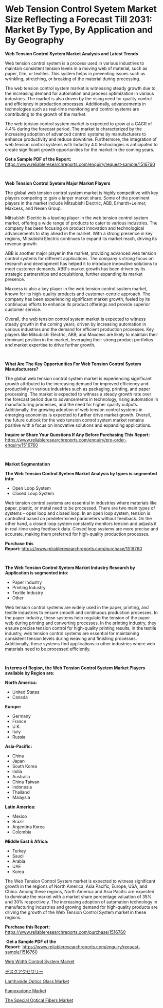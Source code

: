 <p><h1>Web Tension Control Syetem Market Size Reflecting a Forecast Till 2031: Market By Type, By Application and By Geography</h1></p><p><strong>Web Tension Control Syetem Market Analysis and Latest Trends</strong></p>
<p><p>Web tension control system is a process used in various industries to maintain consistent tension levels in a moving web of material, such as paper, film, or textiles. This system helps in preventing issues such as wrinkling, stretching, or breaking of the material during processing. </p><p>The web tension control system market is witnessing steady growth due to the increasing demand for automation and process optimization in various industries. The market is also driven by the rising need for quality control and efficiency in production processes. Additionally, advancements in technologies such as real-time monitoring and control systems are contributing to the growth of the market.</p><p>The web tension control system market is expected to grow at a CAGR of 4.4% during the forecast period. The market is characterized by the increasing adoption of advanced control systems by manufacturers to enhance productivity and reduce downtime. Furthermore, the integration of web tension control systems with Industry 4.0 technologies is anticipated to create significant growth opportunities for the market in the coming years.</p></p>
<p><strong>Get a Sample PDF of the Report:&nbsp;</strong> <a href="https://www.reliableresearchreports.com/enquiry/request-sample/1516760">https://www.reliableresearchreports.com/enquiry/request-sample/1516760</a></p>
<p>&nbsp;</p>
<p><strong>Web Tension Control Syetem Major Market Players</strong></p>
<p><p>The global web tension control system market is highly competitive with key players competing to gain a larger market share. Some of the prominent players in the market include Mitsubishi Electric, ABB, Erhardt+Leimer, Maxcess, and Nexen Group.</p><p>Mitsubishi Electric is a leading player in the web tension control system market, offering a wide range of products to cater to various industries. The company has been focusing on product innovation and technological advancements to stay ahead in the market. With a strong presence in key regions, Mitsubishi Electric continues to expand its market reach, driving its revenue growth.</p><p>ABB is another major player in the market, providing advanced web tension control systems for different applications. The company's strong focus on research and development has helped it to introduce innovative solutions to meet customer demands. ABB's market growth has been driven by its strategic partnerships and acquisitions, further expanding its market presence.</p><p>Maxcess is also a key player in the web tension control system market, known for its high-quality products and customer-centric approach. The company has been experiencing significant market growth, fueled by its continuous efforts to enhance its product offerings and provide superior customer service.</p><p>Overall, the web tension control system market is expected to witness steady growth in the coming years, driven by increasing automation in various industries and the demand for efficient production processes. Key players like Mitsubishi Electric, ABB, and Maxcess are likely to maintain their dominant position in the market, leveraging their strong product portfolios and market expertise to drive further growth.</p></p>
<p>&nbsp;</p>
<p><strong>What Are The Key Opportunities For Web Tension Control Syetem Manufacturers?</strong></p>
<p><p>The global web tension control system market is experiencing significant growth attributed to the increasing demand for improved efficiency and productivity in various industries such as packaging, printing, and paper processing. The market is expected to witness a steady growth rate over the forecast period due to advancements in technology, rising automation in manufacturing processes, and the need for higher quality outputs. Additionally, the growing adoption of web tension control systems in emerging economies is expected to further drive market growth. Overall, the future outlook for the web tension control system market remains positive with a focus on innovative solutions and expanding applications.</p></p>
<p><strong>Inquire or Share Your Questions If Any Before Purchasing This Report:</strong> <a href="https://www.reliableresearchreports.com/enquiry/pre-order-enquiry/1516760">https://www.reliableresearchreports.com/enquiry/pre-order-enquiry/1516760</a></p>
<p>&nbsp;</p>
<p><strong>Market Segmentation</strong></p>
<p><strong>The Web Tension Control Syetem Market Analysis by types is segmented into:</strong></p>
<p><ul><li>Open Loop System</li><li>Closed Loop System</li></ul></p>
<p><p>Web tension control systems are essential in industries where materials like paper, plastic, or metal need to be processed. There are two main types of systems - open loop and closed loop. In an open loop system, tension is controlled based on predetermined parameters without feedback. On the other hand, a closed loop system constantly monitors tension and adjusts it in real-time using feedback data. Closed loop systems are more precise and accurate, making them preferred for high-quality production processes.</p></p>
<p><strong>Purchase this Report:&nbsp;</strong><a href="https://www.reliableresearchreports.com/purchase/1516760">https://www.reliableresearchreports.com/purchase/1516760</a></p>
<p>&nbsp;</p>
<p><strong>The Web Tension Control Syetem Market Industry Research by Application is segmented into:</strong></p>
<p><ul><li>Paper Industry</li><li>Printing Industry</li><li>Textile Industry</li><li>Other</li></ul></p>
<p><p>Web tension control systems are widely used in the paper, printing, and textile industries to ensure smooth and continuous production processes. In the paper industry, these systems help regulate the tension of the paper web during printing and converting processes. In the printing industry, they ensure precise tension control for high-quality printing results. In the textile industry, web tension control systems are essential for maintaining consistent tension levels during weaving and finishing processes. Additionally, these systems find applications in other industries where web materials need to be processed efficiently.</p></p>
<p>&nbsp;</p>
<p><strong>In terms of Region, the Web Tension Control Syetem Market Players available by Region are:</strong></p>
<p>
    <p> <strong> North America: </strong>
        <ul>
            <li>United States</li>
            <li>Canada</li>
        </ul>
        </p> 
    <p> <strong> Europe: </strong>
        <ul>
            <li>Germany</li>
            <li>France</li>
            <li>U.K.</li>
            <li>Italy</li>
            <li>Russia</li>
        </ul>
        </p> 
    <p> <strong> Asia-Pacific: </strong>
        <ul>
            <li>China</li>
            <li>Japan</li>
            <li>South Korea</li>
            <li>India</li>
            <li>Australia</li>
            <li>China Taiwan</li>
            <li>Indonesia</li>
            <li>Thailand</li>
            <li>Malaysia</li>
        </ul>
        </p> 
    <p> <strong> Latin America: </strong>
        <ul>
            <li>Mexico</li>
            <li>Brazil</li>
            <li>Argentina Korea</li>
            <li>Colombia</li>
        </ul>
        </p> 
    <p> <strong> Middle East & Africa: </strong>
        <ul>
            <li>Turkey</li>
            <li>Saudi</li>
            <li>Arabia</li>
            <li>UAE</li>
            <li>Korea</li>
        </ul>
    </p>
    </p>
<p><p>The Web Tension Control System market is expected to witness significant growth in the regions of North America, Asia Pacific, Europe, USA, and China. Among these regions, North America and Asia Pacific are expected to dominate the market with a market share percentage valuation of 35% and 30% respectively. The increasing adoption of automation technology in manufacturing industries and growing demand for high-quality products are driving the growth of the Web Tension Control System market in these regions.</p></p>
<p><strong>Purchase this Report: </strong><a href="https://www.reliableresearchreports.com/purchase/1516760">https://www.reliableresearchreports.com/purchase/1516760</a></p>
<p>&nbsp;<strong>Get a Sample PDF of the Report:&nbsp;&nbsp;</strong><a href="https://www.reliableresearchreports.com/enquiry/request-sample/1516760">https://www.reliableresearchreports.com/enquiry/request-sample/1516760</a></p>
<p><strong></strong></p>
<p><p><a href="https://github.com/okotobwrhuteie/Market-Research-Report-List-1/blob/main/web-width-control-system-market.md">Web Width Control System Market</a></p><p><a href="https://github.com/ycmtqqhvk3273/Market-Research-Report-List-1/blob/main/6888854187268.md">デスクアクセサリー</a></p><p><a href="https://issuu.com/reportprime-2/docs/lanthanide-optics-glass-market-size-2030.pptx">Lanthanide Optics Glass Market</a></p><p><a href="https://flame-sidecar-702.notion.site/Insights-into-Famoxadone-Market-Size-Analysing-Market-Share-Trends-and-Growth-from-2024-to-2031-263e726142924baa9f1aac21872ea136">Famoxadone Market</a></p><p><a href="https://github.com/myacatherineblakecaczo9vcsw/Market-Research-Report-List-1/blob/main/the-special-optical-fibers-market.md">The Special Optical Fibers Market</a></p></p>